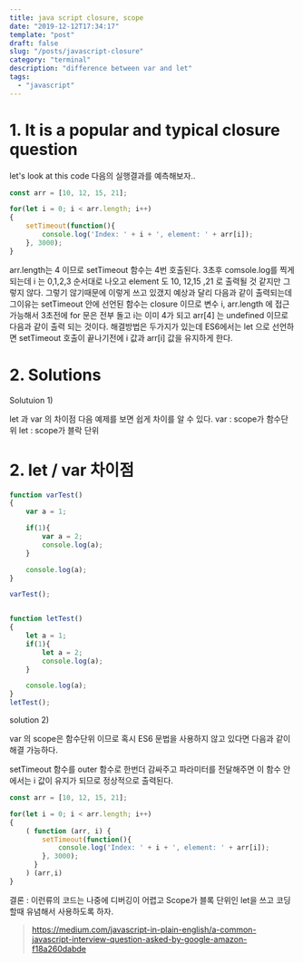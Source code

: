 ```yaml
---
title: java script closure, scope
date: "2019-12-12T17:34:17"
template: "post"
draft: false
slug: "/posts/javascript-closure"
category: "terminal"
description: "difference between var and let"
tags:
  - "javascript"
---
```


# 1. It is a popular and typical closure question
let's look at this code
다음의 실행결과를 예측해보자..

```javascript
const arr = [10, 12, 15, 21];

for(let i = 0; i < arr.length; i++)
{
    setTimeout(function(){
        console.log('Index: ' + i + ', element: ' + arr[i]);
    }, 3000);
}

```

arr.length는 4 이므로  setTimeout 함수는 4번 호출된다.
3초후 comsole.log를 찍게 되는데 i 는 0,1,2,3 순서대로 나오고 element 도 10, 12,15 ,21 로 출력될 것 같지만 그렇지 않다. 그렇기 않기때문에 이렇게 쓰고 있갰지
예상과 달리 다음과 같이 출력되는데 그이유는 setTimeout 안에 선언된 함수는 closure 이므로 변수 i, arr.length 에 접근 가능해서 3초전에 for 문은 전부 돌고 i는 이미 4가 되고 arr[4] 는 undefined 이므로 다음과 같이 출력 되는 것이다.
해결방법은 두가지가 있는데 ES6에서는 let 으로 선언하면 setTimeout 호출이 끝나기전에 i 값과 arr[i] 값을 유지하게 한다.


# 2. Solutions

Solutuion 1)

let 과 var 의 차이점
다음 예제를 보면 쉽게 차이를 알 수 있다. 
var : scope가 함수단위
let : scope가 블락 단위
# 2. let / var 차이점

```javascript
function varTest()
{
    var a = 1;

    if(1){
        var a = 2;
        console.log(a);
    }

    console.log(a);
}

varTest();


function letTest()
{
    let a = 1;
    if(1){
        let a = 2;
        console.log(a);
    }

    console.log(a);
}
letTest();
```


solution 2)

var 의 scope은 함수단위 이므로 혹시 ES6 문법을 사용하지 않고 있다면 다음과 같이 해결 가능하다. 

setTimeout 함수를 outer 함수로 한번더 감싸주고 파라미터를 전달해주면 이 함수 안에서는 i 값이 유지가 되므로 정상적으로 출력된다.

```javascript
const arr = [10, 12, 15, 21];

for(let i = 0; i < arr.length; i++)
{
    ( function (arr, i) {
        setTimeout(function(){
            console.log('Index: ' + i + ', element: ' + arr[i]);
        }, 3000);
      }
    ) (arr,i)
}


```




결론 : 이런류의 코드는 나중에 디버깅이 어렵고 Scope가 블록 단위인 let을 쓰고 코딩할때 유념해서 사용하도록 하자.

> https://medium.com/javascript-in-plain-english/a-common-javascript-interview-question-asked-by-google-amazon-f18a260dabde
